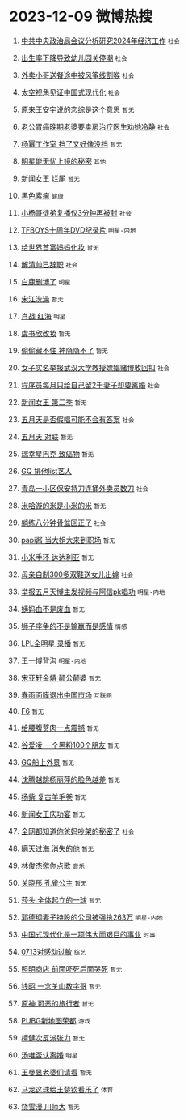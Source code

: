 # 2023-12-09 微博热搜 
1. [中共中央政治局会议分析研究2024年经济工作](https://m.weibo.cn/search?containerid=100103type%3D1%26t%3D10%26q%3D%23%E4%B8%AD%E5%85%B1%E4%B8%AD%E5%A4%AE%E6%94%BF%E6%B2%BB%E5%B1%80%E4%BC%9A%E8%AE%AE%E5%88%86%E6%9E%90%E7%A0%94%E7%A9%B62024%E5%B9%B4%E7%BB%8F%E6%B5%8E%E5%B7%A5%E4%BD%9C%23&stream_entry_id=51&isnewpage=1&extparam=seat%3D1%26stream_entry_id%3D51%26q%3D%2523%25E4%25B8%25AD%25E5%2585%25B1%25E4%25B8%25AD%25E5%25A4%25AE%25E6%2594%25BF%25E6%25B2%25BB%25E5%25B1%2580%25E4%25BC%259A%25E8%25AE%25AE%25E5%2588%2586%25E6%259E%2590%25E7%25A0%2594%25E7%25A9%25B62024%25E5%25B9%25B4%25E7%25BB%258F%25E6%25B5%258E%25E5%25B7%25A5%25E4%25BD%259C%2523%26dgr%3D0%26c_type%3D51%26pos%3D0%26filter_type%3Drealtimehot%26cate%3D10103%26display_time%3D1702059100%26pre_seqid%3D170205910021600563216) `社会` 

2. [出生率下降导致幼儿园关停潮](https://m.weibo.cn/search?containerid=100103type%3D1%26t%3D10%26q%3D%23%E5%87%BA%E7%94%9F%E7%8E%87%E4%B8%8B%E9%99%8D%E5%AF%BC%E8%87%B4%E5%B9%BC%E5%84%BF%E5%9B%AD%E5%85%B3%E5%81%9C%E6%BD%AE%23&stream_entry_id=31&isnewpage=1&extparam=seat%3D1%26stream_entry_id%3D31%26q%3D%2523%25E5%2587%25BA%25E7%2594%259F%25E7%258E%2587%25E4%25B8%258B%25E9%2599%258D%25E5%25AF%25BC%25E8%2587%25B4%25E5%25B9%25BC%25E5%2584%25BF%25E5%259B%25AD%25E5%2585%25B3%25E5%2581%259C%25E6%25BD%25AE%2523%26flag%3D2%26c_type%3D31%26pos%3D0%26dgr%3D0%26realpos%3D1%26cate%3D5001%26lcate%3D5001%26band_rank%3D1%26filter_type%3Drealtimehot%26display_time%3D1702059100%26pre_seqid%3D170205910021600563216) `社会` 

3. [外卖小哥送餐途中被风筝线割喉](https://m.weibo.cn/search?containerid=100103type%3D1%26t%3D10%26q%3D%23%E5%A4%96%E5%8D%96%E5%B0%8F%E5%93%A5%E9%80%81%E9%A4%90%E9%80%94%E4%B8%AD%E8%A2%AB%E9%A3%8E%E7%AD%9D%E7%BA%BF%E5%89%B2%E5%96%89%23&stream_entry_id=31&isnewpage=1&extparam=seat%3D1%26stream_entry_id%3D31%26q%3D%2523%25E5%25A4%2596%25E5%258D%2596%25E5%25B0%258F%25E5%2593%25A5%25E9%2580%2581%25E9%25A4%2590%25E9%2580%2594%25E4%25B8%25AD%25E8%25A2%25AB%25E9%25A3%258E%25E7%25AD%259D%25E7%25BA%25BF%25E5%2589%25B2%25E5%2596%2589%2523%26flag%3D1%26c_type%3D31%26pos%3D1%26dgr%3D0%26realpos%3D2%26cate%3D5001%26lcate%3D5001%26band_rank%3D2%26filter_type%3Drealtimehot%26display_time%3D1702059100%26pre_seqid%3D170205910021600563216) `社会` 

4. [太空视角见证中国式现代化](https://m.weibo.cn/search?containerid=100103type%3D1%26t%3D10%26q%3D%23%E5%A4%AA%E7%A9%BA%E8%A7%86%E8%A7%92%E8%A7%81%E8%AF%81%E4%B8%AD%E5%9B%BD%E5%BC%8F%E7%8E%B0%E4%BB%A3%E5%8C%96%23&stream_entry_id=31&isnewpage=1&extparam=seat%3D1%26stream_entry_id%3D31%26q%3D%2523%25E5%25A4%25AA%25E7%25A9%25BA%25E8%25A7%2586%25E8%25A7%2592%25E8%25A7%2581%25E8%25AF%2581%25E4%25B8%25AD%25E5%259B%25BD%25E5%25BC%258F%25E7%258E%25B0%25E4%25BB%25A3%25E5%258C%2596%2523%26flag%3D0%26c_type%3D31%26pos%3D2%26dgr%3D0%26realpos%3D3%26cate%3D5001%26lcate%3D5001%26band_rank%3D3%26filter_type%3Drealtimehot%26display_time%3D1702059100%26pre_seqid%3D170205910021600563216) `社会` 

5. [原来王安宇说的恋综是这个意思](https://m.weibo.cn/search?containerid=100103type%3D1%26t%3D10%26q%3D%E5%8E%9F%E6%9D%A5%E7%8E%8B%E5%AE%89%E5%AE%87%E8%AF%B4%E7%9A%84%E6%81%8B%E7%BB%BC%E6%98%AF%E8%BF%99%E4%B8%AA%E6%84%8F%E6%80%9D&stream_entry_id=31&isnewpage=1&extparam=seat%3D1%26stream_entry_id%3D31%26q%3D%25E5%258E%259F%25E6%259D%25A5%25E7%258E%258B%25E5%25AE%2589%25E5%25AE%2587%25E8%25AF%25B4%25E7%259A%2584%25E6%2581%258B%25E7%25BB%25BC%25E6%2598%25AF%25E8%25BF%2599%25E4%25B8%25AA%25E6%2584%258F%25E6%2580%259D%26flag%3D1%26c_type%3D31%26pos%3D3%26dgr%3D0%26realpos%3D4%26cate%3D5001%26lcate%3D5001%26band_rank%3D4%26filter_type%3Drealtimehot%26display_time%3D1702059100%26pre_seqid%3D170205910021600563216) `暂无` 

6. [老公胃癌晚期老婆要卖房治疗医生劝她冷静](https://m.weibo.cn/search?containerid=100103type%3D1%26t%3D10%26q%3D%23%E8%80%81%E5%85%AC%E8%83%83%E7%99%8C%E6%99%9A%E6%9C%9F%E8%80%81%E5%A9%86%E8%A6%81%E5%8D%96%E6%88%BF%E6%B2%BB%E7%96%97%E5%8C%BB%E7%94%9F%E5%8A%9D%E5%A5%B9%E5%86%B7%E9%9D%99%23&stream_entry_id=31&isnewpage=1&extparam=seat%3D1%26stream_entry_id%3D31%26q%3D%2523%25E8%2580%2581%25E5%2585%25AC%25E8%2583%2583%25E7%2599%258C%25E6%2599%259A%25E6%259C%259F%25E8%2580%2581%25E5%25A9%2586%25E8%25A6%2581%25E5%258D%2596%25E6%2588%25BF%25E6%25B2%25BB%25E7%2596%2597%25E5%258C%25BB%25E7%2594%259F%25E5%258A%259D%25E5%25A5%25B9%25E5%2586%25B7%25E9%259D%2599%2523%26flag%3D32768%26c_type%3D31%26pos%3D4%26dgr%3D0%26realpos%3D5%26cate%3D5001%26lcate%3D5001%26band_rank%3D5%26filter_type%3Drealtimehot%26display_time%3D1702059100%26pre_seqid%3D170205910021600563216) `社会` 

7. [杨幂工作室 挡了又好像没挡](https://m.weibo.cn/search?containerid=100103type%3D1%26t%3D10%26q%3D%E6%9D%A8%E5%B9%82%E5%B7%A5%E4%BD%9C%E5%AE%A4+%E6%8C%A1%E4%BA%86%E5%8F%88%E5%A5%BD%E5%83%8F%E6%B2%A1%E6%8C%A1&stream_entry_id=31&isnewpage=1&extparam=seat%3D1%26stream_entry_id%3D31%26q%3D%25E6%259D%25A8%25E5%25B9%2582%25E5%25B7%25A5%25E4%25BD%259C%25E5%25AE%25A4%2520%25E6%258C%25A1%25E4%25BA%2586%25E5%258F%2588%25E5%25A5%25BD%25E5%2583%258F%25E6%25B2%25A1%25E6%258C%25A1%26flag%3D2%26c_type%3D31%26pos%3D5%26dgr%3D0%26realpos%3D6%26cate%3D5001%26lcate%3D5001%26band_rank%3D6%26filter_type%3Drealtimehot%26display_time%3D1702059100%26pre_seqid%3D170205910021600563216) `暂无` 

8. [明星能无忧上镜的秘密](https://m.weibo.cn/search?containerid=100103type%3D1%26t%3D10%26q%3D%23%E6%98%8E%E6%98%9F%E8%83%BD%E6%97%A0%E5%BF%A7%E4%B8%8A%E9%95%9C%E7%9A%84%E7%A7%98%E5%AF%86%23&stream_entry_id=31&isnewpage=1&extparam=seat%3D1%26stream_entry_id%3D31%26q%3D%2523%25E6%2598%258E%25E6%2598%259F%25E8%2583%25BD%25E6%2597%25A0%25E5%25BF%25A7%25E4%25B8%258A%25E9%2595%259C%25E7%259A%2584%25E7%25A7%2598%25E5%25AF%2586%2523%26dgr%3D0%26c_type%3D31%26adid%3D213849%26is_ad_pos%3D1%26pos%3D6%26filter_type%3Drealtimehot%26cate%3D5001%26lcate%3D5001%26band_rank%3D7%26topic_ad%3D1%26display_time%3D1702059100%26pre_seqid%3D170205910021600563216) `其他` 

9. [新闻女王 烂尾](https://m.weibo.cn/search?containerid=100103type%3D1%26t%3D10%26q%3D%E6%96%B0%E9%97%BB%E5%A5%B3%E7%8E%8B+%E7%83%82%E5%B0%BE&stream_entry_id=31&isnewpage=1&extparam=seat%3D1%26stream_entry_id%3D31%26q%3D%25E6%2596%25B0%25E9%2597%25BB%25E5%25A5%25B3%25E7%258E%258B%2520%25E7%2583%2582%25E5%25B0%25BE%26flag%3D0%26c_type%3D31%26pos%3D7%26dgr%3D0%26realpos%3D7%26cate%3D5001%26lcate%3D5001%26band_rank%3D7%26filter_type%3Drealtimehot%26display_time%3D1702059100%26pre_seqid%3D170205910021600563216) `暂无` 

10. [黑色素瘤](https://m.weibo.cn/search?containerid=100103type%3D1%26t%3D10%26q%3D%E9%BB%91%E8%89%B2%E7%B4%A0%E7%98%A4&stream_entry_id=31&isnewpage=1&extparam=seat%3D1%26stream_entry_id%3D31%26q%3D%25E9%25BB%2591%25E8%2589%25B2%25E7%25B4%25A0%25E7%2598%25A4%26flag%3D0%26c_type%3D31%26pos%3D8%26dgr%3D0%26realpos%3D8%26cate%3D5001%26lcate%3D5001%26band_rank%3D8%26filter_type%3Drealtimehot%26display_time%3D1702059100%26pre_seqid%3D170205910021600563216) `健康` 

11. [小杨哥徒弟复播仅3分钟再被封](https://m.weibo.cn/search?containerid=100103type%3D1%26t%3D10%26q%3D%23%E5%B0%8F%E6%9D%A8%E5%93%A5%E5%BE%92%E5%BC%9F%E5%A4%8D%E6%92%AD%E4%BB%853%E5%88%86%E9%92%9F%E5%86%8D%E8%A2%AB%E5%B0%81%23&stream_entry_id=31&isnewpage=1&extparam=seat%3D1%26stream_entry_id%3D31%26q%3D%2523%25E5%25B0%258F%25E6%259D%25A8%25E5%2593%25A5%25E5%25BE%2592%25E5%25BC%259F%25E5%25A4%258D%25E6%2592%25AD%25E4%25BB%25853%25E5%2588%2586%25E9%2592%259F%25E5%2586%258D%25E8%25A2%25AB%25E5%25B0%2581%2523%26flag%3D2%26c_type%3D31%26pos%3D9%26dgr%3D0%26realpos%3D9%26cate%3D5001%26lcate%3D5001%26band_rank%3D9%26filter_type%3Drealtimehot%26display_time%3D1702059100%26pre_seqid%3D170205910021600563216) `社会` 

12. [TFBOYS十周年DVD纪录片](https://m.weibo.cn/search?containerid=100103type%3D1%26t%3D10%26q%3D%23TFBOYS%E5%8D%81%E5%91%A8%E5%B9%B4DVD%E7%BA%AA%E5%BD%95%E7%89%87%23&stream_entry_id=31&isnewpage=1&extparam=seat%3D1%26stream_entry_id%3D31%26q%3D%2523TFBOYS%25E5%258D%2581%25E5%2591%25A8%25E5%25B9%25B4DVD%25E7%25BA%25AA%25E5%25BD%2595%25E7%2589%2587%2523%26flag%3D16%26c_type%3D31%26pos%3D10%26dgr%3D0%26realpos%3D10%26cate%3D5001%26lcate%3D5001%26band_rank%3D10%26filter_type%3Drealtimehot%26display_time%3D1702059100%26pre_seqid%3D170205910021600563216) `明星-内地` 

13. [给世界首富妈妈化妆](https://m.weibo.cn/search?containerid=100103type%3D1%26t%3D10%26q%3D%E7%BB%99%E4%B8%96%E7%95%8C%E9%A6%96%E5%AF%8C%E5%A6%88%E5%A6%88%E5%8C%96%E5%A6%86&stream_entry_id=31&isnewpage=1&extparam=seat%3D1%26stream_entry_id%3D31%26q%3D%25E7%25BB%2599%25E4%25B8%2596%25E7%2595%258C%25E9%25A6%2596%25E5%25AF%258C%25E5%25A6%2588%25E5%25A6%2588%25E5%258C%2596%25E5%25A6%2586%26flag%3D1%26c_type%3D31%26pos%3D11%26dgr%3D0%26realpos%3D11%26cate%3D5001%26lcate%3D5001%26band_rank%3D11%26filter_type%3Drealtimehot%26display_time%3D1702059100%26pre_seqid%3D170205910021600563216) `暂无` 

14. [解清帅已辞职](https://m.weibo.cn/search?containerid=100103type%3D1%26t%3D10%26q%3D%23%E8%A7%A3%E6%B8%85%E5%B8%85%E5%B7%B2%E8%BE%9E%E8%81%8C%23&stream_entry_id=31&isnewpage=1&extparam=seat%3D1%26stream_entry_id%3D31%26q%3D%2523%25E8%25A7%25A3%25E6%25B8%2585%25E5%25B8%2585%25E5%25B7%25B2%25E8%25BE%259E%25E8%2581%258C%2523%26flag%3D2%26c_type%3D31%26pos%3D12%26dgr%3D0%26realpos%3D12%26cate%3D5001%26lcate%3D5001%26band_rank%3D12%26filter_type%3Drealtimehot%26display_time%3D1702059100%26pre_seqid%3D170205910021600563216) `社会` 

15. [白鹿删博了](https://m.weibo.cn/search?containerid=100103type%3D1%26t%3D10%26q%3D%23%E7%99%BD%E9%B9%BF%E5%88%A0%E5%8D%9A%E4%BA%86%23&stream_entry_id=31&isnewpage=1&extparam=seat%3D1%26stream_entry_id%3D31%26q%3D%2523%25E7%2599%25BD%25E9%25B9%25BF%25E5%2588%25A0%25E5%258D%259A%25E4%25BA%2586%2523%26flag%3D2%26c_type%3D31%26pos%3D13%26dgr%3D0%26realpos%3D13%26cate%3D5001%26lcate%3D5001%26band_rank%3D13%26filter_type%3Drealtimehot%26display_time%3D1702059100%26pre_seqid%3D170205910021600563216) `明星` 

16. [宋江洗澡](https://m.weibo.cn/search?containerid=100103type%3D1%26t%3D10%26q%3D%E5%AE%8B%E6%B1%9F%E6%B4%97%E6%BE%A1&stream_entry_id=31&isnewpage=1&extparam=seat%3D1%26stream_entry_id%3D31%26q%3D%25E5%25AE%258B%25E6%25B1%259F%25E6%25B4%2597%25E6%25BE%25A1%26flag%3D2%26c_type%3D31%26pos%3D14%26dgr%3D0%26realpos%3D14%26cate%3D5001%26lcate%3D5001%26band_rank%3D14%26filter_type%3Drealtimehot%26display_time%3D1702059100%26pre_seqid%3D170205910021600563216) `暂无` 

17. [肖战 红海](https://m.weibo.cn/search?containerid=100103type%3D1%26t%3D10%26q%3D%E8%82%96%E6%88%98+%E7%BA%A2%E6%B5%B7&stream_entry_id=31&isnewpage=1&extparam=seat%3D1%26stream_entry_id%3D31%26q%3D%25E8%2582%2596%25E6%2588%2598%2520%25E7%25BA%25A2%25E6%25B5%25B7%26flag%3D0%26c_type%3D31%26pos%3D15%26dgr%3D0%26realpos%3D15%26cate%3D5001%26lcate%3D5001%26band_rank%3D15%26filter_type%3Drealtimehot%26display_time%3D1702059100%26pre_seqid%3D170205910021600563216) `明星` 

18. [虞书欣改妆](https://m.weibo.cn/search?containerid=100103type%3D1%26t%3D10%26q%3D%E8%99%9E%E4%B9%A6%E6%AC%A3%E6%94%B9%E5%A6%86&stream_entry_id=31&isnewpage=1&extparam=seat%3D1%26stream_entry_id%3D31%26q%3D%25E8%2599%259E%25E4%25B9%25A6%25E6%25AC%25A3%25E6%2594%25B9%25E5%25A6%2586%26flag%3D0%26c_type%3D31%26pos%3D16%26dgr%3D0%26realpos%3D16%26cate%3D5001%26lcate%3D5001%26band_rank%3D16%26filter_type%3Drealtimehot%26display_time%3D1702059100%26pre_seqid%3D170205910021600563216) `暂无` 

19. [偷偷藏不住 神隐隐不了](https://m.weibo.cn/search?containerid=100103type%3D1%26t%3D10%26q%3D%E5%81%B7%E5%81%B7%E8%97%8F%E4%B8%8D%E4%BD%8F+%E7%A5%9E%E9%9A%90%E9%9A%90%E4%B8%8D%E4%BA%86&stream_entry_id=31&isnewpage=1&extparam=seat%3D1%26stream_entry_id%3D31%26q%3D%25E5%2581%25B7%25E5%2581%25B7%25E8%2597%258F%25E4%25B8%258D%25E4%25BD%258F%2520%25E7%25A5%259E%25E9%259A%2590%25E9%259A%2590%25E4%25B8%258D%25E4%25BA%2586%26flag%3D0%26c_type%3D31%26pos%3D17%26dgr%3D0%26realpos%3D17%26cate%3D5001%26lcate%3D5001%26band_rank%3D17%26filter_type%3Drealtimehot%26display_time%3D1702059100%26pre_seqid%3D170205910021600563216) `暂无` 

20. [女子实名举报武汉大学教授嫖娼赌博收回扣](https://m.weibo.cn/search?containerid=100103type%3D1%26t%3D10%26q%3D%23%E5%A5%B3%E5%AD%90%E5%AE%9E%E5%90%8D%E4%B8%BE%E6%8A%A5%E6%AD%A6%E6%B1%89%E5%A4%A7%E5%AD%A6%E6%95%99%E6%8E%88%E5%AB%96%E5%A8%BC%E8%B5%8C%E5%8D%9A%E6%94%B6%E5%9B%9E%E6%89%A3%23&stream_entry_id=31&isnewpage=1&extparam=seat%3D1%26stream_entry_id%3D31%26q%3D%2523%25E5%25A5%25B3%25E5%25AD%2590%25E5%25AE%259E%25E5%2590%258D%25E4%25B8%25BE%25E6%258A%25A5%25E6%25AD%25A6%25E6%25B1%2589%25E5%25A4%25A7%25E5%25AD%25A6%25E6%2595%2599%25E6%258E%2588%25E5%25AB%2596%25E5%25A8%25BC%25E8%25B5%258C%25E5%258D%259A%25E6%2594%25B6%25E5%259B%259E%25E6%2589%25A3%2523%26flag%3D0%26c_type%3D31%26pos%3D18%26dgr%3D0%26realpos%3D18%26cate%3D5001%26lcate%3D5001%26band_rank%3D18%26filter_type%3Drealtimehot%26display_time%3D1702059100%26pre_seqid%3D170205910021600563216) `社会` 

21. [程序员每月只给自己留2千妻子却要离婚](https://m.weibo.cn/search?containerid=100103type%3D1%26t%3D10%26q%3D%23%E7%A8%8B%E5%BA%8F%E5%91%98%E6%AF%8F%E6%9C%88%E5%8F%AA%E7%BB%99%E8%87%AA%E5%B7%B1%E7%95%992%E5%8D%83%E5%A6%BB%E5%AD%90%E5%8D%B4%E8%A6%81%E7%A6%BB%E5%A9%9A%23&stream_entry_id=31&isnewpage=1&extparam=seat%3D1%26stream_entry_id%3D31%26q%3D%2523%25E7%25A8%258B%25E5%25BA%258F%25E5%2591%2598%25E6%25AF%258F%25E6%259C%2588%25E5%258F%25AA%25E7%25BB%2599%25E8%2587%25AA%25E5%25B7%25B1%25E7%2595%25992%25E5%258D%2583%25E5%25A6%25BB%25E5%25AD%2590%25E5%258D%25B4%25E8%25A6%2581%25E7%25A6%25BB%25E5%25A9%259A%2523%26flag%3D0%26c_type%3D31%26pos%3D19%26dgr%3D0%26realpos%3D19%26cate%3D5001%26lcate%3D5001%26band_rank%3D19%26filter_type%3Drealtimehot%26display_time%3D1702059100%26pre_seqid%3D170205910021600563216) `社会` 

22. [新闻女王 第二季](https://m.weibo.cn/search?containerid=100103type%3D1%26t%3D10%26q%3D%E6%96%B0%E9%97%BB%E5%A5%B3%E7%8E%8B+%E7%AC%AC%E4%BA%8C%E5%AD%A3&stream_entry_id=31&isnewpage=1&extparam=seat%3D1%26stream_entry_id%3D31%26q%3D%25E6%2596%25B0%25E9%2597%25BB%25E5%25A5%25B3%25E7%258E%258B%2520%25E7%25AC%25AC%25E4%25BA%258C%25E5%25AD%25A3%26flag%3D0%26c_type%3D31%26pos%3D20%26dgr%3D0%26realpos%3D20%26cate%3D5001%26lcate%3D5001%26band_rank%3D20%26filter_type%3Drealtimehot%26display_time%3D1702059100%26pre_seqid%3D170205910021600563216) `暂无` 

23. [五月天是否假唱可能不会有答案](https://m.weibo.cn/search?containerid=100103type%3D1%26t%3D10%26q%3D%23%E4%BA%94%E6%9C%88%E5%A4%A9%E6%98%AF%E5%90%A6%E5%81%87%E5%94%B1%E5%8F%AF%E8%83%BD%E4%B8%8D%E4%BC%9A%E6%9C%89%E7%AD%94%E6%A1%88%23&stream_entry_id=31&isnewpage=1&extparam=seat%3D1%26stream_entry_id%3D31%26q%3D%2523%25E4%25BA%2594%25E6%259C%2588%25E5%25A4%25A9%25E6%2598%25AF%25E5%2590%25A6%25E5%2581%2587%25E5%2594%25B1%25E5%258F%25AF%25E8%2583%25BD%25E4%25B8%258D%25E4%25BC%259A%25E6%259C%2589%25E7%25AD%2594%25E6%25A1%2588%2523%26flag%3D2%26c_type%3D31%26pos%3D21%26dgr%3D0%26realpos%3D21%26cate%3D5001%26lcate%3D5001%26band_rank%3D21%26filter_type%3Drealtimehot%26display_time%3D1702059100%26pre_seqid%3D170205910021600563216) `社会` 

24. [五月天 对联](https://m.weibo.cn/search?containerid=100103type%3D1%26t%3D10%26q%3D%E4%BA%94%E6%9C%88%E5%A4%A9+%E5%AF%B9%E8%81%94&stream_entry_id=31&isnewpage=1&extparam=seat%3D1%26stream_entry_id%3D31%26q%3D%25E4%25BA%2594%25E6%259C%2588%25E5%25A4%25A9%2520%25E5%25AF%25B9%25E8%2581%2594%26flag%3D0%26c_type%3D31%26pos%3D22%26dgr%3D0%26realpos%3D22%26cate%3D5001%26lcate%3D5001%26band_rank%3D22%26filter_type%3Drealtimehot%26display_time%3D1702059100%26pre_seqid%3D170205910021600563216) `暂无` 

25. [瑞幸星巴克 致癌物](https://m.weibo.cn/search?containerid=100103type%3D1%26t%3D10%26q%3D%E7%91%9E%E5%B9%B8%E6%98%9F%E5%B7%B4%E5%85%8B+%E8%87%B4%E7%99%8C%E7%89%A9&stream_entry_id=31&isnewpage=1&extparam=seat%3D1%26stream_entry_id%3D31%26q%3D%25E7%2591%259E%25E5%25B9%25B8%25E6%2598%259F%25E5%25B7%25B4%25E5%2585%258B%2520%25E8%2587%25B4%25E7%2599%258C%25E7%2589%25A9%26flag%3D0%26c_type%3D31%26pos%3D23%26dgr%3D0%26realpos%3D23%26cate%3D5001%26lcate%3D5001%26band_rank%3D23%26filter_type%3Drealtimehot%26display_time%3D1702059100%26pre_seqid%3D170205910021600563216) `暂无` 

26. [GQ 排他list艺人](https://m.weibo.cn/search?containerid=100103type%3D1%26t%3D10%26q%3DGQ+%E6%8E%92%E4%BB%96list%E8%89%BA%E4%BA%BA&stream_entry_id=31&isnewpage=1&extparam=seat%3D1%26stream_entry_id%3D31%26q%3DGQ%2520%25E6%258E%2592%25E4%25BB%2596list%25E8%2589%25BA%25E4%25BA%25BA%26flag%3D0%26c_type%3D31%26pos%3D24%26dgr%3D0%26realpos%3D24%26cate%3D5001%26lcate%3D5001%26band_rank%3D24%26filter_type%3Drealtimehot%26display_time%3D1702059100%26pre_seqid%3D170205910021600563216)  

27. [青岛一小区保安持刀连捅外卖员数刀](https://m.weibo.cn/search?containerid=100103type%3D1%26t%3D10%26q%3D%23%E9%9D%92%E5%B2%9B%E4%B8%80%E5%B0%8F%E5%8C%BA%E4%BF%9D%E5%AE%89%E6%8C%81%E5%88%80%E8%BF%9E%E6%8D%85%E5%A4%96%E5%8D%96%E5%91%98%E6%95%B0%E5%88%80%23&stream_entry_id=31&isnewpage=1&extparam=seat%3D1%26stream_entry_id%3D31%26q%3D%2523%25E9%259D%2592%25E5%25B2%259B%25E4%25B8%2580%25E5%25B0%258F%25E5%258C%25BA%25E4%25BF%259D%25E5%25AE%2589%25E6%258C%2581%25E5%2588%2580%25E8%25BF%259E%25E6%258D%2585%25E5%25A4%2596%25E5%258D%2596%25E5%2591%2598%25E6%2595%25B0%25E5%2588%2580%2523%26flag%3D0%26c_type%3D31%26pos%3D25%26dgr%3D0%26realpos%3D25%26cate%3D5001%26lcate%3D5001%26band_rank%3D25%26filter_type%3Drealtimehot%26display_time%3D1702059100%26pre_seqid%3D170205910021600563216) `社会` 

28. [米哈游的米是小米的米](https://m.weibo.cn/search?containerid=100103type%3D1%26t%3D10%26q%3D%E7%B1%B3%E5%93%88%E6%B8%B8%E7%9A%84%E7%B1%B3%E6%98%AF%E5%B0%8F%E7%B1%B3%E7%9A%84%E7%B1%B3&stream_entry_id=31&isnewpage=1&extparam=seat%3D1%26stream_entry_id%3D31%26q%3D%25E7%25B1%25B3%25E5%2593%2588%25E6%25B8%25B8%25E7%259A%2584%25E7%25B1%25B3%25E6%2598%25AF%25E5%25B0%258F%25E7%25B1%25B3%25E7%259A%2584%25E7%25B1%25B3%26flag%3D0%26c_type%3D31%26pos%3D26%26dgr%3D0%26realpos%3D26%26cate%3D5001%26lcate%3D5001%26band_rank%3D26%26filter_type%3Drealtimehot%26display_time%3D1702059100%26pre_seqid%3D170205910021600563216) `暂无` 

29. [躺练八分钟骨盆回正了](https://m.weibo.cn/search?containerid=100103type%3D1%26t%3D10%26q%3D%23%E8%BA%BA%E7%BB%83%E5%85%AB%E5%88%86%E9%92%9F%E9%AA%A8%E7%9B%86%E5%9B%9E%E6%AD%A3%E4%BA%86%23&stream_entry_id=31&isnewpage=1&extparam=seat%3D1%26stream_entry_id%3D31%26q%3D%2523%25E8%25BA%25BA%25E7%25BB%2583%25E5%2585%25AB%25E5%2588%2586%25E9%2592%259F%25E9%25AA%25A8%25E7%259B%2586%25E5%259B%259E%25E6%25AD%25A3%25E4%25BA%2586%2523%26flag%3D0%26c_type%3D31%26pos%3D27%26dgr%3D0%26realpos%3D27%26cate%3D5001%26lcate%3D5001%26band_rank%3D27%26filter_type%3Drealtimehot%26display_time%3D1702059100%26pre_seqid%3D170205910021600563216) `社会` 

30. [papi酱 当大姐大来到职场](https://m.weibo.cn/search?containerid=100103type%3D1%26t%3D10%26q%3Dpapi%E9%85%B1+%E5%BD%93%E5%A4%A7%E5%A7%90%E5%A4%A7%E6%9D%A5%E5%88%B0%E8%81%8C%E5%9C%BA&stream_entry_id=31&isnewpage=1&extparam=seat%3D1%26stream_entry_id%3D31%26q%3Dpapi%25E9%2585%25B1%2520%25E5%25BD%2593%25E5%25A4%25A7%25E5%25A7%2590%25E5%25A4%25A7%25E6%259D%25A5%25E5%2588%25B0%25E8%2581%258C%25E5%259C%25BA%26flag%3D0%26c_type%3D31%26pos%3D28%26dgr%3D0%26realpos%3D28%26cate%3D5001%26lcate%3D5001%26band_rank%3D28%26filter_type%3Drealtimehot%26display_time%3D1702059100%26pre_seqid%3D170205910021600563216) `暂无` 

31. [小米手环 达达利亚](https://m.weibo.cn/search?containerid=100103type%3D1%26t%3D10%26q%3D%E5%B0%8F%E7%B1%B3%E6%89%8B%E7%8E%AF+%E8%BE%BE%E8%BE%BE%E5%88%A9%E4%BA%9A&stream_entry_id=31&isnewpage=1&extparam=seat%3D1%26stream_entry_id%3D31%26q%3D%25E5%25B0%258F%25E7%25B1%25B3%25E6%2589%258B%25E7%258E%25AF%2520%25E8%25BE%25BE%25E8%25BE%25BE%25E5%2588%25A9%25E4%25BA%259A%26flag%3D0%26c_type%3D31%26pos%3D29%26dgr%3D0%26realpos%3D29%26cate%3D5001%26lcate%3D5001%26band_rank%3D29%26filter_type%3Drealtimehot%26display_time%3D1702059100%26pre_seqid%3D170205910021600563216) `暂无` 

32. [母亲自制300多双鞋送女儿出嫁](https://m.weibo.cn/search?containerid=100103type%3D1%26t%3D10%26q%3D%23%E6%AF%8D%E4%BA%B2%E8%87%AA%E5%88%B6300%E5%A4%9A%E5%8F%8C%E9%9E%8B%E9%80%81%E5%A5%B3%E5%84%BF%E5%87%BA%E5%AB%81%23&stream_entry_id=31&isnewpage=1&extparam=seat%3D1%26stream_entry_id%3D31%26q%3D%2523%25E6%25AF%258D%25E4%25BA%25B2%25E8%2587%25AA%25E5%2588%25B6300%25E5%25A4%259A%25E5%258F%258C%25E9%259E%258B%25E9%2580%2581%25E5%25A5%25B3%25E5%2584%25BF%25E5%2587%25BA%25E5%25AB%2581%2523%26flag%3D32768%26c_type%3D31%26pos%3D30%26dgr%3D0%26realpos%3D30%26cate%3D5001%26lcate%3D5001%26band_rank%3D30%26filter_type%3Drealtimehot%26display_time%3D1702059100%26pre_seqid%3D170205910021600563216) `社会` 

33. [举报五月天博主发视频与阿信pk唱功](https://m.weibo.cn/search?containerid=100103type%3D1%26t%3D10%26q%3D%23%E4%B8%BE%E6%8A%A5%E4%BA%94%E6%9C%88%E5%A4%A9%E5%8D%9A%E4%B8%BB%E5%8F%91%E8%A7%86%E9%A2%91%E4%B8%8E%E9%98%BF%E4%BF%A1pk%E5%94%B1%E5%8A%9F%23&stream_entry_id=31&isnewpage=1&extparam=seat%3D1%26stream_entry_id%3D31%26q%3D%2523%25E4%25B8%25BE%25E6%258A%25A5%25E4%25BA%2594%25E6%259C%2588%25E5%25A4%25A9%25E5%258D%259A%25E4%25B8%25BB%25E5%258F%2591%25E8%25A7%2586%25E9%25A2%2591%25E4%25B8%258E%25E9%2598%25BF%25E4%25BF%25A1pk%25E5%2594%25B1%25E5%258A%259F%2523%26flag%3D0%26c_type%3D31%26pos%3D31%26dgr%3D0%26realpos%3D31%26cate%3D5001%26lcate%3D5001%26band_rank%3D31%26filter_type%3Drealtimehot%26display_time%3D1702059100%26pre_seqid%3D170205910021600563216) `明星-内地` 

34. [姨妈血不是废血](https://m.weibo.cn/search?containerid=100103type%3D1%26t%3D10%26q%3D%E5%A7%A8%E5%A6%88%E8%A1%80%E4%B8%8D%E6%98%AF%E5%BA%9F%E8%A1%80&stream_entry_id=31&isnewpage=1&extparam=seat%3D1%26stream_entry_id%3D31%26q%3D%25E5%25A7%25A8%25E5%25A6%2588%25E8%25A1%2580%25E4%25B8%258D%25E6%2598%25AF%25E5%25BA%259F%25E8%25A1%2580%26flag%3D0%26c_type%3D31%26pos%3D32%26dgr%3D0%26realpos%3D32%26cate%3D5001%26lcate%3D5001%26band_rank%3D32%26filter_type%3Drealtimehot%26display_time%3D1702059100%26pre_seqid%3D170205910021600563216) `暂无` 

35. [狮子座争的不是输赢而是感情](https://m.weibo.cn/search?containerid=100103type%3D1%26t%3D10%26q%3D%23%E7%8B%AE%E5%AD%90%E5%BA%A7%E4%BA%89%E7%9A%84%E4%B8%8D%E6%98%AF%E8%BE%93%E8%B5%A2%E8%80%8C%E6%98%AF%E6%84%9F%E6%83%85%23&stream_entry_id=31&isnewpage=1&extparam=seat%3D1%26stream_entry_id%3D31%26q%3D%2523%25E7%258B%25AE%25E5%25AD%2590%25E5%25BA%25A7%25E4%25BA%2589%25E7%259A%2584%25E4%25B8%258D%25E6%2598%25AF%25E8%25BE%2593%25E8%25B5%25A2%25E8%2580%258C%25E6%2598%25AF%25E6%2584%259F%25E6%2583%2585%2523%26flag%3D0%26c_type%3D31%26pos%3D33%26dgr%3D0%26realpos%3D33%26cate%3D5001%26lcate%3D5001%26band_rank%3D33%26filter_type%3Drealtimehot%26display_time%3D1702059100%26pre_seqid%3D170205910021600563216) `情感` 

36. [LPL全明星 录播](https://m.weibo.cn/search?containerid=100103type%3D1%26t%3D10%26q%3DLPL%E5%85%A8%E6%98%8E%E6%98%9F+%E5%BD%95%E6%92%AD&stream_entry_id=31&isnewpage=1&extparam=seat%3D1%26stream_entry_id%3D31%26q%3DLPL%25E5%2585%25A8%25E6%2598%258E%25E6%2598%259F%2520%25E5%25BD%2595%25E6%2592%25AD%26flag%3D0%26c_type%3D31%26pos%3D34%26dgr%3D0%26realpos%3D34%26cate%3D5001%26lcate%3D5001%26band_rank%3D34%26filter_type%3Drealtimehot%26display_time%3D1702059100%26pre_seqid%3D170205910021600563216) `暂无` 

37. [王一博背沟](https://m.weibo.cn/search?containerid=100103type%3D1%26t%3D10%26q%3D%23%E7%8E%8B%E4%B8%80%E5%8D%9A%E8%83%8C%E6%B2%9F%23&stream_entry_id=31&isnewpage=1&extparam=seat%3D1%26stream_entry_id%3D31%26q%3D%2523%25E7%258E%258B%25E4%25B8%2580%25E5%258D%259A%25E8%2583%258C%25E6%25B2%259F%2523%26flag%3D0%26c_type%3D31%26pos%3D35%26dgr%3D0%26realpos%3D35%26cate%3D5001%26lcate%3D5001%26band_rank%3D35%26filter_type%3Drealtimehot%26display_time%3D1702059100%26pre_seqid%3D170205910021600563216) `明星-内地` 

38. [宋亚轩金靖 颠公颠婆](https://m.weibo.cn/search?containerid=100103type%3D1%26t%3D10%26q%3D%E5%AE%8B%E4%BA%9A%E8%BD%A9%E9%87%91%E9%9D%96+%E9%A2%A0%E5%85%AC%E9%A2%A0%E5%A9%86&stream_entry_id=31&isnewpage=1&extparam=seat%3D1%26stream_entry_id%3D31%26q%3D%25E5%25AE%258B%25E4%25BA%259A%25E8%25BD%25A9%25E9%2587%2591%25E9%259D%2596%2520%25E9%25A2%25A0%25E5%2585%25AC%25E9%25A2%25A0%25E5%25A9%2586%26flag%3D0%26c_type%3D31%26pos%3D36%26dgr%3D0%26realpos%3D36%26cate%3D5001%26lcate%3D5001%26band_rank%3D36%26filter_type%3Drealtimehot%26display_time%3D1702059100%26pre_seqid%3D170205910021600563216) `暂无` 

39. [春雨面膜退出中国市场](https://m.weibo.cn/search?containerid=100103type%3D1%26t%3D10%26q%3D%23%E6%98%A5%E9%9B%A8%E9%9D%A2%E8%86%9C%E9%80%80%E5%87%BA%E4%B8%AD%E5%9B%BD%E5%B8%82%E5%9C%BA%23&stream_entry_id=31&isnewpage=1&extparam=seat%3D1%26stream_entry_id%3D31%26q%3D%2523%25E6%2598%25A5%25E9%259B%25A8%25E9%259D%25A2%25E8%2586%259C%25E9%2580%2580%25E5%2587%25BA%25E4%25B8%25AD%25E5%259B%25BD%25E5%25B8%2582%25E5%259C%25BA%2523%26flag%3D0%26c_type%3D31%26pos%3D37%26dgr%3D0%26realpos%3D37%26cate%3D5001%26lcate%3D5001%26band_rank%3D37%26filter_type%3Drealtimehot%26display_time%3D1702059100%26pre_seqid%3D170205910021600563216) `互联网` 

40. [F6](https://m.weibo.cn/search?containerid=100103type%3D1%26t%3D10%26q%3DF6&stream_entry_id=31&isnewpage=1&extparam=seat%3D1%26stream_entry_id%3D31%26q%3DF6%26flag%3D0%26c_type%3D31%26pos%3D38%26dgr%3D0%26realpos%3D38%26cate%3D5001%26lcate%3D5001%26band_rank%3D38%26filter_type%3Drealtimehot%26display_time%3D1702059100%26pre_seqid%3D170205910021600563216) `暂无` 

41. [给腰腹赘肉一点震撼](https://m.weibo.cn/search?containerid=100103type%3D1%26t%3D10%26q%3D%E7%BB%99%E8%85%B0%E8%85%B9%E8%B5%98%E8%82%89%E4%B8%80%E7%82%B9%E9%9C%87%E6%92%BC&stream_entry_id=31&isnewpage=1&extparam=seat%3D1%26stream_entry_id%3D31%26q%3D%25E7%25BB%2599%25E8%2585%25B0%25E8%2585%25B9%25E8%25B5%2598%25E8%2582%2589%25E4%25B8%2580%25E7%2582%25B9%25E9%259C%2587%25E6%2592%25BC%26flag%3D0%26c_type%3D31%26pos%3D39%26dgr%3D0%26realpos%3D39%26cate%3D5001%26lcate%3D5001%26band_rank%3D39%26filter_type%3Drealtimehot%26display_time%3D1702059100%26pre_seqid%3D170205910021600563216) `暂无` 

42. [谷爱凌 一个黑粉100个朋友](https://m.weibo.cn/search?containerid=100103type%3D1%26t%3D10%26q%3D%E8%B0%B7%E7%88%B1%E5%87%8C+%E4%B8%80%E4%B8%AA%E9%BB%91%E7%B2%89100%E4%B8%AA%E6%9C%8B%E5%8F%8B&stream_entry_id=31&isnewpage=1&extparam=seat%3D1%26stream_entry_id%3D31%26q%3D%25E8%25B0%25B7%25E7%2588%25B1%25E5%2587%258C%2520%25E4%25B8%2580%25E4%25B8%25AA%25E9%25BB%2591%25E7%25B2%2589100%25E4%25B8%25AA%25E6%259C%258B%25E5%258F%258B%26flag%3D0%26c_type%3D31%26pos%3D40%26dgr%3D0%26realpos%3D40%26cate%3D5001%26lcate%3D5001%26band_rank%3D40%26filter_type%3Drealtimehot%26display_time%3D1702059100%26pre_seqid%3D170205910021600563216) `暂无` 

43. [GQ船上外景](https://m.weibo.cn/search?containerid=100103type%3D1%26t%3D10%26q%3DGQ%E8%88%B9%E4%B8%8A%E5%A4%96%E6%99%AF&stream_entry_id=31&isnewpage=1&extparam=seat%3D1%26stream_entry_id%3D31%26q%3DGQ%25E8%2588%25B9%25E4%25B8%258A%25E5%25A4%2596%25E6%2599%25AF%26flag%3D0%26c_type%3D31%26pos%3D41%26dgr%3D0%26realpos%3D41%26cate%3D5001%26lcate%3D5001%26band_rank%3D41%26filter_type%3Drealtimehot%26display_time%3D1702059100%26pre_seqid%3D170205910021600563216) `暂无` 

44. [沈腾越跳杨丽萍的脸色越差](https://m.weibo.cn/search?containerid=100103type%3D1%26t%3D10%26q%3D%E6%B2%88%E8%85%BE%E8%B6%8A%E8%B7%B3%E6%9D%A8%E4%B8%BD%E8%90%8D%E7%9A%84%E8%84%B8%E8%89%B2%E8%B6%8A%E5%B7%AE&stream_entry_id=31&isnewpage=1&extparam=seat%3D1%26stream_entry_id%3D31%26q%3D%25E6%25B2%2588%25E8%2585%25BE%25E8%25B6%258A%25E8%25B7%25B3%25E6%259D%25A8%25E4%25B8%25BD%25E8%2590%258D%25E7%259A%2584%25E8%2584%25B8%25E8%2589%25B2%25E8%25B6%258A%25E5%25B7%25AE%26flag%3D0%26c_type%3D31%26pos%3D42%26dgr%3D0%26realpos%3D42%26cate%3D5001%26lcate%3D5001%26band_rank%3D42%26filter_type%3Drealtimehot%26display_time%3D1702059100%26pre_seqid%3D170205910021600563216) `暂无` 

45. [杨紫 复古羊毛卷](https://m.weibo.cn/search?containerid=100103type%3D1%26t%3D10%26q%3D%E6%9D%A8%E7%B4%AB+%E5%A4%8D%E5%8F%A4%E7%BE%8A%E6%AF%9B%E5%8D%B7&stream_entry_id=31&isnewpage=1&extparam=seat%3D1%26stream_entry_id%3D31%26q%3D%25E6%259D%25A8%25E7%25B4%25AB%2520%25E5%25A4%258D%25E5%258F%25A4%25E7%25BE%258A%25E6%25AF%259B%25E5%258D%25B7%26flag%3D0%26c_type%3D31%26pos%3D43%26dgr%3D0%26realpos%3D43%26cate%3D5001%26lcate%3D5001%26band_rank%3D43%26filter_type%3Drealtimehot%26display_time%3D1702059100%26pre_seqid%3D170205910021600563216) `暂无` 

46. [新闻女王庆功宴](https://m.weibo.cn/search?containerid=100103type%3D1%26t%3D10%26q%3D%E6%96%B0%E9%97%BB%E5%A5%B3%E7%8E%8B%E5%BA%86%E5%8A%9F%E5%AE%B4&stream_entry_id=31&isnewpage=1&extparam=seat%3D1%26stream_entry_id%3D31%26q%3D%25E6%2596%25B0%25E9%2597%25BB%25E5%25A5%25B3%25E7%258E%258B%25E5%25BA%2586%25E5%258A%259F%25E5%25AE%25B4%26flag%3D0%26c_type%3D31%26pos%3D44%26dgr%3D0%26realpos%3D44%26cate%3D5001%26lcate%3D5001%26band_rank%3D44%26filter_type%3Drealtimehot%26display_time%3D1702059100%26pre_seqid%3D170205910021600563216) `暂无` 

47. [全网都知道你爸妈吵架的秘密了](https://m.weibo.cn/search?containerid=100103type%3D1%26t%3D10%26q%3D%23%E5%85%A8%E7%BD%91%E9%83%BD%E7%9F%A5%E9%81%93%E4%BD%A0%E7%88%B8%E5%A6%88%E5%90%B5%E6%9E%B6%E7%9A%84%E7%A7%98%E5%AF%86%E4%BA%86%23&stream_entry_id=31&isnewpage=1&extparam=seat%3D1%26stream_entry_id%3D31%26q%3D%2523%25E5%2585%25A8%25E7%25BD%2591%25E9%2583%25BD%25E7%259F%25A5%25E9%2581%2593%25E4%25BD%25A0%25E7%2588%25B8%25E5%25A6%2588%25E5%2590%25B5%25E6%259E%25B6%25E7%259A%2584%25E7%25A7%2598%25E5%25AF%2586%25E4%25BA%2586%2523%26flag%3D0%26c_type%3D31%26pos%3D45%26dgr%3D0%26realpos%3D45%26cate%3D5001%26lcate%3D5001%26band_rank%3D45%26filter_type%3Drealtimehot%26display_time%3D1702059100%26pre_seqid%3D170205910021600563216) `社会` 

48. [瞒天过海 消失的他](https://m.weibo.cn/search?containerid=100103type%3D1%26t%3D10%26q%3D%E7%9E%92%E5%A4%A9%E8%BF%87%E6%B5%B7+%E6%B6%88%E5%A4%B1%E7%9A%84%E4%BB%96&stream_entry_id=31&isnewpage=1&extparam=seat%3D1%26stream_entry_id%3D31%26q%3D%25E7%259E%2592%25E5%25A4%25A9%25E8%25BF%2587%25E6%25B5%25B7%2520%25E6%25B6%2588%25E5%25A4%25B1%25E7%259A%2584%25E4%25BB%2596%26flag%3D0%26c_type%3D31%26pos%3D46%26dgr%3D0%26realpos%3D46%26cate%3D5001%26lcate%3D5001%26band_rank%3D46%26filter_type%3Drealtimehot%26display_time%3D1702059100%26pre_seqid%3D170205910021600563216) `暂无` 

49. [林俊杰邀你点歌](https://m.weibo.cn/search?containerid=100103type%3D1%26t%3D10%26q%3D%23%E6%9E%97%E4%BF%8A%E6%9D%B0%E9%82%80%E4%BD%A0%E7%82%B9%E6%AD%8C%23&stream_entry_id=31&isnewpage=1&extparam=seat%3D1%26stream_entry_id%3D31%26q%3D%2523%25E6%259E%2597%25E4%25BF%258A%25E6%259D%25B0%25E9%2582%2580%25E4%25BD%25A0%25E7%2582%25B9%25E6%25AD%258C%2523%26flag%3D0%26c_type%3D31%26pos%3D47%26dgr%3D0%26realpos%3D47%26cate%3D5001%26lcate%3D5001%26band_rank%3D47%26filter_type%3Drealtimehot%26display_time%3D1702059100%26pre_seqid%3D170205910021600563216) `音乐` 

50. [关晓彤 孔雀公主](https://m.weibo.cn/search?containerid=100103type%3D1%26t%3D10%26q%3D%E5%85%B3%E6%99%93%E5%BD%A4+%E5%AD%94%E9%9B%80%E5%85%AC%E4%B8%BB&stream_entry_id=31&isnewpage=1&extparam=seat%3D1%26stream_entry_id%3D31%26q%3D%25E5%2585%25B3%25E6%2599%2593%25E5%25BD%25A4%2520%25E5%25AD%2594%25E9%259B%2580%25E5%2585%25AC%25E4%25B8%25BB%26flag%3D0%26c_type%3D31%26pos%3D48%26dgr%3D0%26realpos%3D48%26cate%3D5001%26lcate%3D5001%26band_rank%3D48%26filter_type%3Drealtimehot%26display_time%3D1702059100%26pre_seqid%3D170205910021600563216) `暂无` 

51. [莎头 全体起立的一球](https://m.weibo.cn/search?containerid=100103type%3D1%26t%3D10%26q%3D%E8%8E%8E%E5%A4%B4+%E5%85%A8%E4%BD%93%E8%B5%B7%E7%AB%8B%E7%9A%84%E4%B8%80%E7%90%83&stream_entry_id=31&isnewpage=1&extparam=seat%3D1%26stream_entry_id%3D31%26q%3D%25E8%258E%258E%25E5%25A4%25B4%2520%25E5%2585%25A8%25E4%25BD%2593%25E8%25B5%25B7%25E7%25AB%258B%25E7%259A%2584%25E4%25B8%2580%25E7%2590%2583%26flag%3D0%26c_type%3D31%26pos%3D49%26dgr%3D0%26realpos%3D49%26cate%3D5001%26lcate%3D5001%26band_rank%3D49%26filter_type%3Drealtimehot%26display_time%3D1702059100%26pre_seqid%3D170205910021600563216) `暂无` 

52. [郭德纲妻子持股的公司被强执263万](https://m.weibo.cn/search?containerid=100103type%3D1%26t%3D10%26q%3D%23%E9%83%AD%E5%BE%B7%E7%BA%B2%E5%A6%BB%E5%AD%90%E6%8C%81%E8%82%A1%E7%9A%84%E5%85%AC%E5%8F%B8%E8%A2%AB%E5%BC%BA%E6%89%A7263%E4%B8%87%23&stream_entry_id=31&isnewpage=1&extparam=seat%3D1%26stream_entry_id%3D31%26q%3D%2523%25E9%2583%25AD%25E5%25BE%25B7%25E7%25BA%25B2%25E5%25A6%25BB%25E5%25AD%2590%25E6%258C%2581%25E8%2582%25A1%25E7%259A%2584%25E5%2585%25AC%25E5%258F%25B8%25E8%25A2%25AB%25E5%25BC%25BA%25E6%2589%25A7263%25E4%25B8%2587%2523%26flag%3D0%26c_type%3D31%26pos%3D50%26dgr%3D0%26realpos%3D50%26cate%3D5001%26lcate%3D5001%26band_rank%3D50%26filter_type%3Drealtimehot%26display_time%3D1702059100%26pre_seqid%3D170205910021600563216) `明星-内地` 

53. [中国式现代化是一项伟大而艰巨的事业](https://m.weibo.cn/search?containerid=100103type%3D1%26t%3D10%26q%3D%23%E4%B8%AD%E5%9B%BD%E5%BC%8F%E7%8E%B0%E4%BB%A3%E5%8C%96%E6%98%AF%E4%B8%80%E9%A1%B9%E4%BC%9F%E5%A4%A7%E8%80%8C%E8%89%B0%E5%B7%A8%E7%9A%84%E4%BA%8B%E4%B8%9A%23&stream_entry_id=51&isnewpage=1&extparam=seat%3D1%26filter_type%3Drealtimehot%26q%3D%2523%25E4%25B8%25AD%25E5%259B%25BD%25E5%25BC%258F%25E7%258E%25B0%25E4%25BB%25A3%25E5%258C%2596%25E6%2598%25AF%25E4%25B8%2580%25E9%25A1%25B9%25E4%25BC%259F%25E5%25A4%25A7%25E8%2580%258C%25E8%2589%25B0%25E5%25B7%25A8%25E7%259A%2584%25E4%25BA%258B%25E4%25B8%259A%2523%26c_type%3D51%26dgr%3D0%26pos%3D0%26cate%3D10103%26stream_entry_id%3D51%26display_time%3D1702055326%26pre_seqid%3D170205532694701625228) `时事` 

54. [0713对感动过敏](https://m.weibo.cn/search?containerid=100103type%3D1%26t%3D10%26q%3D%230713%E5%AF%B9%E6%84%9F%E5%8A%A8%E8%BF%87%E6%95%8F%23&stream_entry_id=31&isnewpage=1&extparam=seat%3D1%26band_rank%3D39%26q%3D%25230713%25E5%25AF%25B9%25E6%2584%259F%25E5%258A%25A8%25E8%25BF%2587%25E6%2595%258F%2523%26flag%3D1%26cate%3D5001%26stream_entry_id%3D31%26realpos%3D39%26filter_type%3Drealtimehot%26dgr%3D0%26lcate%3D5001%26c_type%3D31%26pos%3D38%26display_time%3D1702055326%26pre_seqid%3D170205532694701625228) `综艺` 

55. [照明商店 前面吓死后面哭死](https://m.weibo.cn/search?containerid=100103type%3D1%26t%3D10%26q%3D%E7%85%A7%E6%98%8E%E5%95%86%E5%BA%97+%E5%89%8D%E9%9D%A2%E5%90%93%E6%AD%BB%E5%90%8E%E9%9D%A2%E5%93%AD%E6%AD%BB&stream_entry_id=31&isnewpage=1&extparam=seat%3D1%26band_rank%3D44%26q%3D%25E7%2585%25A7%25E6%2598%258E%25E5%2595%2586%25E5%25BA%2597%2520%25E5%2589%258D%25E9%259D%25A2%25E5%2590%2593%25E6%25AD%25BB%25E5%2590%258E%25E9%259D%25A2%25E5%2593%25AD%25E6%25AD%25BB%26flag%3D0%26cate%3D5001%26stream_entry_id%3D31%26realpos%3D44%26filter_type%3Drealtimehot%26dgr%3D0%26lcate%3D5001%26c_type%3D31%26pos%3D43%26display_time%3D1702055326%26pre_seqid%3D170205532694701625228) `暂无` 

56. [钱昭 一念关山数字哥](https://m.weibo.cn/search?containerid=100103type%3D1%26t%3D10%26q%3D%E9%92%B1%E6%98%AD+%E4%B8%80%E5%BF%B5%E5%85%B3%E5%B1%B1%E6%95%B0%E5%AD%97%E5%93%A5&stream_entry_id=31&isnewpage=1&extparam=seat%3D1%26band_rank%3D48%26q%3D%25E9%2592%25B1%25E6%2598%25AD%2520%25E4%25B8%2580%25E5%25BF%25B5%25E5%2585%25B3%25E5%25B1%25B1%25E6%2595%25B0%25E5%25AD%2597%25E5%2593%25A5%26flag%3D0%26cate%3D5001%26stream_entry_id%3D31%26realpos%3D48%26filter_type%3Drealtimehot%26dgr%3D0%26lcate%3D5001%26c_type%3D31%26pos%3D47%26display_time%3D1702055326%26pre_seqid%3D170205532694701625228) `暂无` 

57. [原神 可恶的旅行者](https://m.weibo.cn/search?containerid=100103type%3D1%26t%3D10%26q%3D%E5%8E%9F%E7%A5%9E+%E5%8F%AF%E6%81%B6%E7%9A%84%E6%97%85%E8%A1%8C%E8%80%85&stream_entry_id=31&isnewpage=1&extparam=seat%3D1%26band_rank%3D50%26q%3D%25E5%258E%259F%25E7%25A5%259E%2520%25E5%258F%25AF%25E6%2581%25B6%25E7%259A%2584%25E6%2597%2585%25E8%25A1%258C%25E8%2580%2585%26flag%3D0%26cate%3D5001%26stream_entry_id%3D31%26realpos%3D50%26filter_type%3Drealtimehot%26dgr%3D0%26lcate%3D5001%26c_type%3D31%26pos%3D49%26display_time%3D1702055326%26pre_seqid%3D170205532694701625228) `暂无` 

58. [PUBG新地图荣都](https://m.weibo.cn/search?containerid=100103type%3D1%26t%3D10%26q%3D%23PUBG%E6%96%B0%E5%9C%B0%E5%9B%BE%E8%8D%A3%E9%83%BD%23&stream_entry_id=31&isnewpage=1&extparam=seat%3D1%26c_type%3D31%26q%3D%2523PUBG%25E6%2596%25B0%25E5%259C%25B0%25E5%259B%25BE%25E8%258D%25A3%25E9%2583%25BD%2523%26stream_entry_id%3D31%26adid%3D213714%26pos%3D6%26dgr%3D0%26band_rank%3D7%26filter_type%3Drealtimehot%26is_ad_pos%3D1%26lcate%3D5001%26cate%3D5001%26topic_ad%3D1%26display_time%3D1702051923%26pre_seqid%3D17020519238530553519) `游戏` 

59. [檀健次反派张力](https://m.weibo.cn/search?containerid=100103type%3D1%26t%3D10%26q%3D%E6%AA%80%E5%81%A5%E6%AC%A1%E5%8F%8D%E6%B4%BE%E5%BC%A0%E5%8A%9B&stream_entry_id=31&isnewpage=1&extparam=seat%3D1%26c_type%3D31%26dgr%3D0%26q%3D%25E6%25AA%2580%25E5%2581%25A5%25E6%25AC%25A1%25E5%258F%258D%25E6%25B4%25BE%25E5%25BC%25A0%25E5%258A%259B%26flag%3D1%26filter_type%3Drealtimehot%26pos%3D43%26stream_entry_id%3D31%26band_rank%3D43%26realpos%3D43%26lcate%3D5001%26cate%3D5001%26display_time%3D1702051923%26pre_seqid%3D17020519238530553519) `暂无` 

60. [汤唯否认离婚](https://m.weibo.cn/search?containerid=100103type%3D1%26t%3D10%26q%3D%23%E6%B1%A4%E5%94%AF%E5%90%A6%E8%AE%A4%E7%A6%BB%E5%A9%9A%23&stream_entry_id=31&isnewpage=1&extparam=seat%3D1%26c_type%3D31%26dgr%3D0%26q%3D%2523%25E6%25B1%25A4%25E5%2594%25AF%25E5%2590%25A6%25E8%25AE%25A4%25E7%25A6%25BB%25E5%25A9%259A%2523%26flag%3D0%26filter_type%3Drealtimehot%26pos%3D44%26stream_entry_id%3D31%26band_rank%3D44%26realpos%3D44%26lcate%3D5001%26cate%3D5001%26display_time%3D1702051923%26pre_seqid%3D17020519238530553519) `明星` 

61. [王曼昱老婆们请看](https://m.weibo.cn/search?containerid=100103type%3D1%26t%3D10%26q%3D%E7%8E%8B%E6%9B%BC%E6%98%B1%E8%80%81%E5%A9%86%E4%BB%AC%E8%AF%B7%E7%9C%8B&stream_entry_id=31&isnewpage=1&extparam=seat%3D1%26c_type%3D31%26dgr%3D0%26q%3D%25E7%258E%258B%25E6%259B%25BC%25E6%2598%25B1%25E8%2580%2581%25E5%25A9%2586%25E4%25BB%25AC%25E8%25AF%25B7%25E7%259C%258B%26flag%3D1%26filter_type%3Drealtimehot%26pos%3D46%26stream_entry_id%3D31%26band_rank%3D46%26realpos%3D46%26lcate%3D5001%26cate%3D5001%26display_time%3D1702051923%26pre_seqid%3D17020519238530553519) `暂无` 

62. [马龙这球给王楚钦看乐了](https://m.weibo.cn/search?containerid=100103type%3D1%26t%3D10%26q%3D%23%E9%A9%AC%E9%BE%99%E8%BF%99%E7%90%83%E7%BB%99%E7%8E%8B%E6%A5%9A%E9%92%A6%E7%9C%8B%E4%B9%90%E4%BA%86%23&stream_entry_id=31&isnewpage=1&extparam=seat%3D1%26c_type%3D31%26dgr%3D0%26q%3D%2523%25E9%25A9%25AC%25E9%25BE%2599%25E8%25BF%2599%25E7%2590%2583%25E7%25BB%2599%25E7%258E%258B%25E6%25A5%259A%25E9%2592%25A6%25E7%259C%258B%25E4%25B9%2590%25E4%25BA%2586%2523%26flag%3D0%26filter_type%3Drealtimehot%26pos%3D47%26stream_entry_id%3D31%26band_rank%3D47%26realpos%3D47%26lcate%3D5001%26cate%3D5001%26display_time%3D1702051923%26pre_seqid%3D17020519238530553519) `体育` 

63. [饶雪漫 川师大](https://m.weibo.cn/search?containerid=100103type%3D1%26t%3D10%26q%3D%E9%A5%B6%E9%9B%AA%E6%BC%AB+%E5%B7%9D%E5%B8%88%E5%A4%A7&stream_entry_id=31&isnewpage=1&extparam=seat%3D1%26c_type%3D31%26dgr%3D0%26q%3D%25E9%25A5%25B6%25E9%259B%25AA%25E6%25BC%25AB%2520%25E5%25B7%259D%25E5%25B8%2588%25E5%25A4%25A7%26flag%3D0%26filter_type%3Drealtimehot%26pos%3D49%26stream_entry_id%3D31%26band_rank%3D49%26realpos%3D49%26lcate%3D5001%26cate%3D5001%26display_time%3D1702051923%26pre_seqid%3D17020519238530553519) `暂无` 
